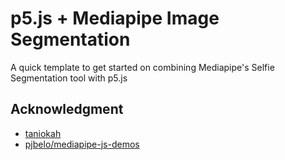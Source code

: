 # p5.js + Mediapipe Image Segmentation

A quick template to get started on combining Mediapipe's Selfie Segmentation tool with p5.js

## Acknowledgment

- [taniokah](https://editor.p5js.org/taniokah/sketches/G0xBEhUsO)
- [pjbelo/mediapipe-js-demos](https://github.com/pjbelo/mediapipe-js-demos)
